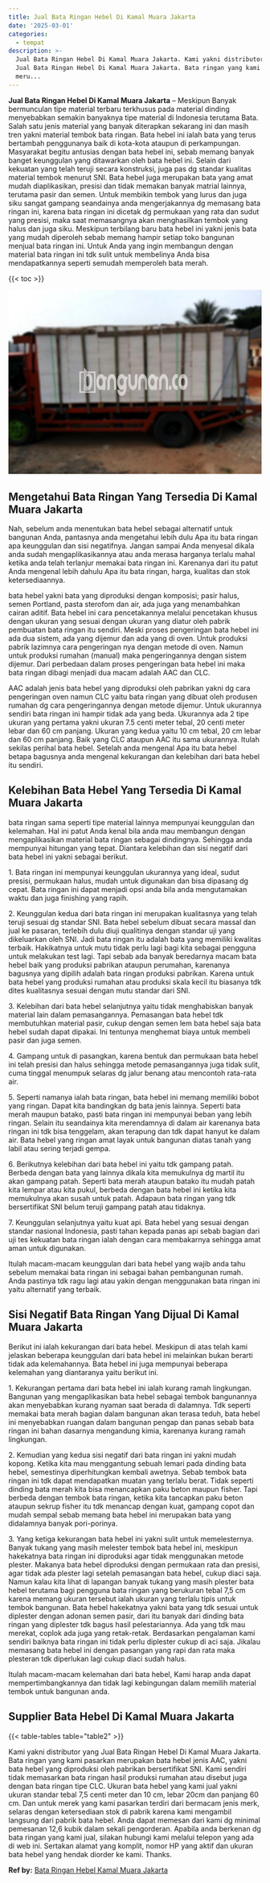 ```yaml
---
title: Jual Bata Ringan Hebel Di Kamal Muara Jakarta
date: '2025-03-01'
categories:
  - tempat
description: >-
  Jual Bata Ringan Hebel Di Kamal Muara Jakarta. Kami yakni distributor yang
  Jual Bata Ringan Hebel Di Kamal Muara Jakarta. Bata ringan yang kami pasarkan
  meru...
---
```


**Jual Bata Ringan Hebel Di Kamal Muara Jakarta** – Meskipun Banyak bermunculan tipe material terbaru terkhusus pada material dinding menyebabkan semakin banyaknya tipe material di Indonesia terutama Bata. Salah satu jenis material yang banyak diterapkan sekarang ini dan masih tren yakni material tembok bata ringan. Bata hebel ini ialah bata yang terus bertambah penggunanya baik di kota-kota ataupun di perkampungan. Masyarakat begitu antusias dengan bata hebel ini, sebab memang banyak banget keunggulan yang ditawarkan oleh bata hebel ini. Selain dari kekuatan yang telah teruji secara konstruksi, juga pas dg standar kualitas material tembok menurut SNI. Bata hebel juga merupakan bata yang amat mudah diaplikasikan, presisi dan tidak memakan banyak matrial lainnya, terutama pasir dan semen. Untuk membikin tembok yang lurus dan juga siku sangat gampang seandainya anda mengerjakannya dg memasang bata ringan ini, karena bata ringan ini dicetak dg permukaan yang rata dan sudut yang presisi, maka saat memasangnya akan menghasilkan tembok yang halus dan juga siku. Meskipun terbilang baru bata hebel ini yakni jenis bata yang mudah diperoleh sebab memang hampir setiap toko bangunan menjual bata ringan ini. Untuk Anda yang ingin membangun dengan material bata ringan ini tdk sulit untuk membelinya Anda bisa mendapatkannya seperti semudah memperoleh bata merah.

{{< toc >}}

![Jual Bata Ringan Hebel Di Kamal Muara Jakarta](/images/jual-hebel-murah-10.png)

## Mengetahui Bata Ringan Yang Tersedia Di Kamal Muara Jakarta

Nah, sebelum anda menentukan bata hebel sebagai alternatif untuk bangunan Anda, pantasnya anda mengetahui lebih dulu Apa itu bata ringan apa keunggulan dan sisi negatifnya. Jangan sampai Anda menyesal dikala anda sudah mengaplikasikannya atau anda merasa harganya terlalu mahal ketika anda telah terlanjur memakai bata ringan ini. Karenanya dari itu patut Anda mengenal lebih dahulu Apa itu bata ringan, harga, kualitas dan stok ketersediaannya.

bata hebel yakni bata yang diproduksi dengan komposisi; pasir halus, semen Portland, pasta sterofom dan air, ada juga yang menambahkan cairan aditif. Bata hebel ini cara pencetakannya melalui pencetakan khusus dengan ukuran yang sesuai dengan ukuran yang diatur oleh pabrik pembuatan bata ringan itu sendiri. Meski proses pengeringan bata hebel ini ada dua sistem, ada yang dijemur dan ada yang di oven. Untuk produksi pabrik lazimnya cara pengeringan nya dengan metode di oven. Namun untuk produksi rumahan (manual) maka pengeringannya dengan sistem dijemur. Dari perbedaan dalam proses pengeringan bata hebel ini maka bata ringan dibagi menjadi dua macam adalah AAC dan CLC.

AAC adalah jenis bata hebel yang diproduksi oleh pabrikan yakni dg cara pengeringan oven namun CLC yaitu bata ringan yang dibuat oleh produsen rumahan dg cara pengeringannya dengan metode dijemur. Untuk ukurannya sendiri bata ringan ini hampir tidak ada yang beda. Ukurannya ada 2 tipe ukuran yang pertama yakni ukuran 7.5 centi meter tebal, 20 centi meter lebar dan 60 cm panjang. Ukuran yang kedua yaitu 10 cm tebal, 20 cm lebar dan 60 cm panjang. Baik yang CLC ataupun AAC itu sama ukurannya. Itulah sekilas perihal bata hebel. Setelah anda mengenal Apa itu bata hebel betapa bagusnya anda mengenal kekurangan dan kelebihan dari bata hebel itu sendiri.

## Kelebihan Bata Hebel Yang Tersedia Di Kamal Muara Jakarta

bata ringan sama seperti tipe material lainnya mempunyai keunggulan dan kelemahan. Hal ini patut Anda kenal bila anda mau membangun dengan mengaplikasikan material bata ringan sebagai dindingnya. Sehingga anda mempunyai hitungan yang tepat. Diantara kelebihan dan sisi negatif dari bata hebel ini yakni sebagai berikut.

1\. Bata ringan ini mempunyai keunggulan ukurannya yang ideal, sudut presisi, permukaan halus, mudah untuk digunakan dan bisa dipasang dg cepat. Bata ringan ini dapat menjadi opsi anda bila anda mengutamakan waktu dan juga finishing yang rapih.

2\. Keunggulan kedua dari bata ringan ini merupakan kualitasnya yang telah teruji sesuai dg standar SNI. Bata hebel sebelum dibuat secara massal dan jual ke pasaran, terlebih dulu diuji qualitinya dengan standar uji yang dikeluarkan oleh SNI. Jadi bata ringan itu adalah bata yang memiliki kwalitas terbaik. Hakikatnya untuk mutu tidak perlu lagi bagi kita sebagai pengguna untuk melakukan test lagi. Tapi sebab ada banyak beredarnya macam bata hebel baik yang produksi pabrikan ataupun perumahan, karenanya bagusnya yang dipilih adalah bata ringan produksi pabrikan. Karena untuk bata hebel yang produksi rumahan atau produksi skala kecil itu biasanya tdk dites kualitasnya sesuai dengan mutu standar dari SNI.

3\. Kelebihan dari bata hebel selanjutnya yaitu tidak menghabiskan banyak material lain dalam pemasangannya. Pemasangan bata hebel tdk membutuhkan material pasir, cukup dengan semen lem bata hebel saja bata hebel sudah dapat dipakai. Ini tentunya menghemat biaya untuk membeli pasir dan juga semen.

4\. Gampang untuk di pasangkan, karena bentuk dan permukaan bata hebel ini telah presisi dan halus sehingga metode pemasangannya juga tidak sulit, cuma tinggal menumpuk selaras dg jalur benang atau mencontoh rata-rata air.

5\. Seperti namanya ialah bata ringan, bata hebel ini memang memiliki bobot yang ringan. Dapat kita bandingkan dg bata jenis lainnya. Seperti bata merah maupun batako, pasti bata ringan ini mempunyai beban yang lebih ringan. Selain itu seandainya kita merendamnya di dalam air karenanya bata ringan ini tdk bisa tenggelam, akan terapung dan tdk dapat hanyut ke dalam air. Bata hebel yang ringan amat layak untuk bangunan diatas tanah yang labil atau sering terjadi gempa.

6\. Berikutnya kelebihan dari bata hebel ini yaitu tdk gampang patah. Berbeda dengan bata yang lainnya dikala kita memukulnya dg martil itu akan gampang patah. Seperti bata merah ataupun batako itu mudah patah kita lempar atau kita pukul, berbeda dengan bata hebel ini ketika kita memukulnya akan susah untuk patah. Adapaun bata ringan yang tdk bersertifikat SNI belum teruji gampang patah atau tidaknya.

7\. Keunggulan selanjutnya yaitu kuat api. Bata hebel yang sesuai dengan standar nasional Indonesia, pasti tahan kepada panas api sebab bagian dari uji tes kekuatan bata ringan ialah dengan cara membakarnya sehingga amat aman untuk digunakan.

Itulah macam-macam keunggulan dari bata hebel yang wajib anda tahu sebelum memakai bata ringan ini sebagai bahan pembangunan rumah. Anda pastinya tdk ragu lagi atau yakin dengan menggunakan bata ringan ini yaitu alternatif yang terbaik.

## Sisi Negatif Bata Ringan Yang Dijual Di Kamal Muara Jakarta

Berikut ini ialah kekurangan dari bata hebel. Meskipun di atas telah kami jelaskan beberapa keunggulan dari bata hebel ini melainkan bukan berarti tidak ada kelemahannya. Bata hebel ini juga mempunyai beberapa kelemahan yang diantaranya yaitu berikut ini.

1\. Kekurangan pertama dari bata hebel ini ialah kurang ramah lingkungan. Bangunan yang mengaplikasikan bata hebel sebagai tembok bangunannya akan menyebabkan kurang nyaman saat berada di dalamnya. Tdk seperti memakai bata merah bagian dalam bangunan akan terasa teduh, bata hebel ini menyebabkan ruangan dalam bangunan pengap dan panas sebab bata ringan ini bahan dasarnya mengandung kimia, karenanya kurang ramah lingkungan.

2\. Kemudian yang kedua sisi negatif dari bata ringan ini yakni mudah kopong. Ketika kita mau menggantung sebuah lemari pada dinding bata hebel, semestinya diperhitungkan kembali awetnya. Sebab tembok bata ringan ini tdk dapat mendapatkan muatan yang terlalu berat. Tidak seperti dinding bata merah kita bisa menancapkan paku beton maupun fisher. Tapi berbeda dengan tembok bata ringan, ketika kita tancapkan paku beton ataupun sekrup fisher itu tdk menancap dengan kuat, gampang copot dan mudah sempal sebab memang bata hebel ini merupakan bata yang didalamnya banyak pori-porinya.

3\. Yang ketiga kekurangan bata hebel ini yakni sulit untuk memelesternya. Banyak tukang yang masih melester tembok bata hebel ini, meskipun hakekatnya bata ringan ini diproduksi agar tidak menggunakan metode plester. Makanya bata hebel diproduksi dengan permukaan rata dan presisi, agar tidak ada plester lagi setelah pemasangan bata hebel, cukup diaci saja. Namun kalau kita lihat di lapangan banyak tukang yang masih plester bata hebel terutama bagi pengguna bata ringan yang berukuran tebal 7,5 cm karena memang ukuran tersebut ialah ukuran yang terlalu tipis untuk tembok bangunan. Bata hebel hakekatnya yakni bata yang tdk sesuai untuk diplester dengan adonan semen pasir, dari itu banyak dari dinding bata ringan yang diplester tdk bagus hasil pelestariannya. Ada yang tdk mau merekat, coplok ada juga yang retak-retak. Berdasarkan pengalaman kami sendiri baiknya bata ringan ini tidak perlu diplester cukup di aci saja. Jikalau memasang bata hebel ini dengan pasangan yang rapi dan rata maka plesteran tdk diperlukan lagi cukup diaci sudah halus.

Itulah macam-macam kelemahan dari bata hebel, Kami harap anda dapat mempertimbangkannya dan tidak lagi kebingungan dalam memilih material tembok untuk bangunan anda.

## Supplier Bata Hebel Di Kamal Muara Jakarta

{{< table-tables table="table2" >}}

Kami yakni distributor yang Jual Bata Ringan Hebel Di Kamal Muara Jakarta. Bata ringan yang kami pasarkan merupakan bata hebel jenis AAC, yakni bata hebel yang diproduksi oleh pabrikan bersertifikat SNI. Kami sendiri tidak memasarkan bata ringan hasil produksi rumahan atau disebut juga dengan bata ringan tipe CLC. Ukuran bata hebel yang kami jual yakni ukuran standar tebal 7,5 centi meter dan 10 cm, lebar 20cm dan panjang 60 cm. Dan untuk merek yang kami pasarkan terdiri dari bermacam jenis merk, selaras dengan ketersediaan stok di pabrik karena kami mengambil langsung dari pabrik bata hebel. Anda dapat memesan dari kami dg minimal pemesanan 12,6 kubik dalam sekali pengorderan. Apabila anda berkenan dg bata ringan yang kami jual, silakan hubungi kami melalui telepon yang ada di web ini. Sertakan alamat yang komplit, nomor HP yang aktif dan ukuran bata hebel yang hendak diorder ke kami. Thanks.

**Ref by:** [Bata Ringan Hebel Kamal Muara Jakarta](https://id.wikipedia.org/wiki/Bata)
